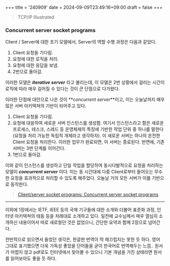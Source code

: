 +++
title = '240909'
date = 2024-09-09T23:49:16+09:00
draft = false
+++

> TCP/IP Illustrated

### Concurrent server socket programs

Client / Server에 대한 초기 모델에서, Server의 역할 수행 과정은 다음과 같았다.

1. Client 요청을 기다림.
2. 요청에 대한 로직을 처리.
3. 요청에 대한 응답을 보냄.
4. 2번으로 돌아감.

이러한 모델은 **_iterative server_** 라고 불리는데, 이 모델은 2번 상황에서 걸리는 시간이 로직에 따라 매우 길어질 수 있다는 것이 큰 단점으로 다가왔다.

이러한 단점에 대안으로 나온 것이 **_concurrent server_**이고, 이는 오늘날까지 매우 많은 서버 아키텍쳐의 기반이 되어주고 있다.

1. Client 요청을 기다림.
2. 요청에 대응하여 새로운 서버 인스턴스를 생성함. 여기서 인스턴스라고 함은 새로운 프로세스, 테스크, 스레드 등 운영체제의 특징에 기반한 작업 단위 중 하나를 말한다(요청을 처리 가능한 독립적 개체라고 생각하자). 이 새로운 서버는 하나의 온전한 Client 요청을 처리한다. 이러한 업무가 완료되면, 이 서버는 종료된다. 반면에, 기존 서버는 3번 단계를 이어간다.
3. 1번으로 돌아감.

이와 같이 인스턴스를 생성하고 단일 작업을 할당하여 동시다발적으로 요청을 처리하는 모델이 **_concurrent server_** 이다. 이는 동 시간대에 다중 Client로부터 들어오는 무수한 요청을 효과적으로 처리할 수 있도록 해주었다. 오늘날 거의 모든 서버가 이를 기반으로 동작한다.

> [Client/server socket programs: Concurrent server socket programs](https://www.ibm.com/docs/en/zos/3.1.0?topic=programs-clientserver-socket-concurrent-server-socket)

---

이외에 1장에서는 IETF, IEEE 등의 국제 기구들에 대한 소개와 더불어 표준화 과정, 인터넷 아키텍쳐의 태동 등을 차례대로 소개하고 있다.
일전에 교수님께서 매우 열심히 소개하신 내용이어서 따로 새로웠던 것은 없었으니, 간단한 요약과 함께 2장으로 넘어간다.

전반적으로 읽으면서 들었던 생각은, 한글판 번역이 막 매끄럽지는 못한 듯 하다. 영어 그대로 표기했으면 더욱 가독성 좋았을 단어들을 굳이 한국어로 번역해두는 느낌.. 원서가 어렵지 않고 pdf로도 인터넷에서 찾아볼 수 있으니 기본 개념을 가진 상태라면 원서를 읽어보아도 좋을 듯 하다.